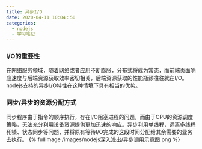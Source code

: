```yaml
---
title: 异步I/O
date: 2020-04-11 10:04：50
categories:
  - nodejs
  - 学习笔记
---
```


### I/O的重要性
在网络服务领域，随着网络或者应用不断膨胀，分布式将成为常态，而前端页面响应速度与后端资源获取效率密切相关，后端资源获取的性能瓶颈往往就在I/O。nodejs支持的异步I/O特性在这种情境下具有相当的优势。

<!-- more -->
### 同步/异步的资源分配方式
同步程序由于指令的顺序执行，存在I/O阻塞进程的问题，而由于CPU的资源调度策略，无法充分利用设备资源提供更加迅速的响应。异步利用单线程，远离多线程死锁、状态同步等问题，并将原有等待I/O完成的这段时间分配给其余需要的业务去执行。
{% fullimage /images/nodejs深入浅出/异步调用示意图.png %}

### 
